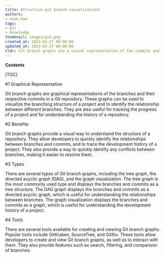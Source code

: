 ```yaml
---
title: Attractive git branch visualizations
authors:
- know_how
tags:
- git
- knowledge
thumbnail: images/git.png
created_at: 2023-01-27 00:00:00
updated_at: 2023-01-27 00:00:00
tldr: Git branch graphs are a visual representation of the commits and branches in a repository, making it easier to understand the history of a project.
---
```


**Contents**

[TOC]

#1 Graphical Representation

Git branch graphs are graphical representations of the branches and their respective commits in a Git repository. These graphs can be used to visualize the branching structure of a project and to identify the relationship between different branches. They are also useful for tracking the progress of a project and for understanding the history of a repository.

#2 Benefits

Git branch graphs provide a visual way to understand the structure of a repository. They allow developers to quickly identify the relationships between branches and commits, and to trace the development history of a project. They also provide a way to quickly identify any conflicts between branches, making it easier to resolve them.

#3 Types

There are several types of Git branch graphs, including the tree graph, the directed acyclic graph (DAG), and the graph visualization. The tree graph is the most commonly used type and displays the branches and commits as a tree structure. The DAG graph displays the branches and commits as a directed acyclic graph, which is useful for understanding the relationships between branches. The graph visualization displays the branches and commits as a graph, which is useful for understanding the development history of a project.

#4 Tools

There are several tools available for creating and viewing Git branch graphs. Popular tools include GitKraken, SourceTree, and GitXiv. These tools allow developers to create and view Git branch graphs, as well as to interact with them. They also provide features such as search, filtering, and comparison of branches.
